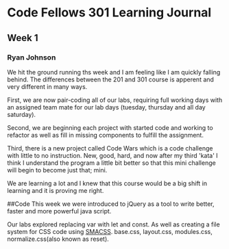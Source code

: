 # Code Fellows 301 Learning Journal
## Week 1
### Ryan Johnson

We hit the ground running ths week and I am feeling like I am quickly falling behind. The differences between the 201 and 301 course is apperent and very different in many ways.

First, we are now pair-coding all of our labs, requiring full working days with an assigned team mate for our lab days (tuesday, thursday and all day saturday). 

Second, we are beginning each project with started code and working to refactor as well as fill in missing components to fulfill the assignment.

Third, there is a new project called Code Wars which is a code challenge with little to no instruction. New, good, hard, and now after my third 'kata' I think I understand the program a little bit better so that this mini challenge will begin to become just that; mini.

We are learning a lot and I knew that this course would be a big shift in learning and it is proving me right.


##Code
This week we were introduced to jQuery as a tool to write better, faster and more powerful java script. 

Our labs explored replacing var with let and const. As well as creating a file system for CSS code using [SMACSS](https://smacss.com/).
    base.css, layout.css, modules.css, normalize.css(also known as reset).